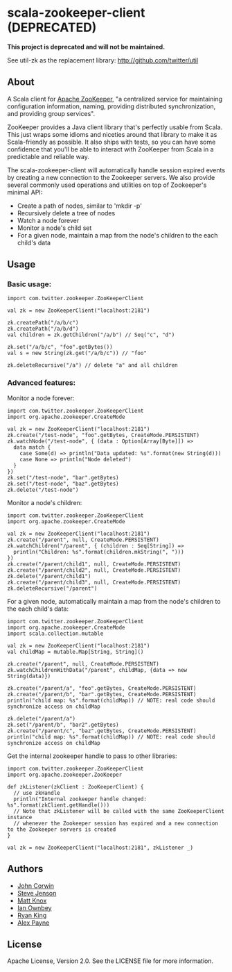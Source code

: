 # scala-zookeeper-client (DEPRECATED)

**This project is deprecated and will not be maintained.**

See util-zk as the replacement library: http://github.com/twitter/util

## About

A Scala client for [Apache ZooKeeper](http://hadoop.apache.org/zookeeper/), "a centralized service for maintaining configuration information, naming, providing distributed synchronization, and providing group services".

ZooKeeper provides a Java client library that's perfectly usable from Scala. This just wraps some idioms and niceties around that library to make it as Scala-friendly as possible. It also ships with tests, so you can have some confidence that you'll be able to interact with ZooKeeper from Scala in a predictable and reliable way.

The scala-zookeeper-client will automatically handle session expired events by creating a new connection to the Zookeeper servers. We also provide several commonly used operations and utilities on top of Zookeeper's minimal API:

* Create a path of nodes, similar to 'mkdir -p'
* Recursively delete a tree of nodes
* Watch a node forever
* Monitor a node's child set
* For a given node, maintain a map from the node's children to the each child's data

## Usage

### Basic usage:

    import com.twitter.zookeeper.ZooKeeperClient

    val zk = new ZooKeeperClient("localhost:2181")

    zk.createPath("/a/b/c")
    zk.createPath("/a/b/d")
    val children = zk.getChildren("/a/b") // Seq("c", "d")

    zk.set("/a/b/c", "foo".getBytes())
    val s = new String(zk.get("/a/b/c")) // "foo"

    zk.deleteRecursive("/a") // delete "a" and all children

### Advanced features:

Monitor a node forever:

    import com.twitter.zookeeper.ZooKeeperClient
    import org.apache.zookeeper.CreateMode

    val zk = new ZooKeeperClient("localhost:2181")
    zk.create("/test-node", "foo".getBytes, CreateMode.PERSISTENT)
    zk.watchNode("/test-node", { (data : Option[Array[Byte]]) =>
      data match {
        case Some(d) => println("Data updated: %s".format(new String(d)))
        case None => println("Node deleted")
      }
    })
    zk.set("/test-node", "bar".getBytes)
    zk.set("/test-node", "baz".getBytes)
    zk.delete("/test-node")

Monitor a node's children:

    import com.twitter.zookeeper.ZooKeeperClient
    import org.apache.zookeeper.CreateMode

    val zk = new ZooKeeperClient("localhost:2181")
    zk.create("/parent", null, CreateMode.PERSISTENT)
    zk.watchChildren("/parent", { (children : Seq[String]) =>
      println("Children: %s".format(children.mkString(", ")))
    })
    zk.create("/parent/child1", null, CreateMode.PERSISTENT)
    zk.create("/parent/child2", null, CreateMode.PERSISTENT)
    zk.delete("/parent/child1")
    zk.create("/parent/child3", null, CreateMode.PERSISTENT)
    zk.deleteRecursive("/parent")

For a given node, automatically maintain a map from the node's children to the each child's data:

    import com.twitter.zookeeper.ZooKeeperClient
    import org.apache.zookeeper.CreateMode
    import scala.collection.mutable

    val zk = new ZooKeeperClient("localhost:2181")
    val childMap = mutable.Map[String, String]()

    zk.create("/parent", null, CreateMode.PERSISTENT)
    zk.watchChildrenWithData("/parent", childMap, {data => new String(data)})

    zk.create("/parent/a", "foo".getBytes, CreateMode.PERSISTENT)
    zk.create("/parent/b", "bar".getBytes, CreateMode.PERSISTENT)
    println("child map: %s".format(childMap)) // NOTE: real code should synchronize access on childMap

    zk.delete("/parent/a")
    zk.set("/parent/b", "bar2".getBytes)
    zk.create("/parent/c", "baz".getBytes, CreateMode.PERSISTENT)
    println("child map: %s".format(childMap)) // NOTE: real code should synchronize access on childMap

Get the internal zookeeper handle to pass to other libraries:

    import com.twitter.zookeeper.ZooKeeperClient
    import org.apache.zookeeper.ZooKeeper

    def zkListener(zkClient : ZooKeeperClient) {
      // use zkHandle
      println("Internal zookeeper handle changed: %s".format(zkClient.getHandle()))
      // Note that zkListener will be called with the same ZooKeeperClient instance
      // whenever the Zookeeper session has expired and a new connection to the Zookeeper servers is created
    }

    val zk = new ZooKeeperClient("localhost:2181", zkListener _)

## Authors

* [John Corwin](http://github.com/jcorwin)
* [Steve Jenson](http://github.com/stevej)
* [Matt Knox](http://github.com/mattknox)
* [Ian Ownbey](http://github.com/imownbey)
* [Ryan King](http://github.com/ryanking)
* [Alex Payne](http://github.com/al3x)

## License

Apache License, Version 2.0. See the LICENSE file for more information.
